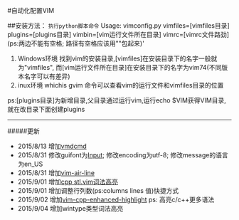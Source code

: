 #自动化配置VIM

##安装方法：
`执行python脚本命令`
Usage: vimconfig.py vimfiles=[vimfiles目录] plugins=[plugins目录] vimbin=[vim运行文件所在目录] vimrc=\[vimrc文件路劲] (ps:两边不能有空格; 路径有空格应该用""包起来)'

1. Windows环境
找到vim的安装目录,[vimfiles]在安装目录下的名字一般就为"vimfiles", 而[vim运行文件所在目录]在安装目录下的名字为vim74(不同版本名字可以有差异)
2. inux环境
whichis gvim 命令可以查看vim的运行文件和vimfiles目录的位置

ps:[plugins目录]为新增目录,父目录通过运行vim,运行echo $VIM获得VIM目录,就在改目录下面创建plugins


****

#####更新
+ 2015/8/13 增加[vmdcmd](https://code.google.com/p/cmd-dot-vim/)
+ 2015/8/31 修改guifont为[Input](http://input.fontbureau.com/download/); 修改encoding为utf-8; 修改message的语言为en_US
+ 2015/8/31 增加[vim-air-line](https://github.com/bling/vim-airline)
+ 2015/9/01 增加[cpp stl.vim词法高亮](https://github.com/Mizuchi/STL-Syntax)
+ 2015/9/01 增加调整行列数(ps:columns lines 值)快捷方式
+ 2015/9/02 增加[vim-cpp-enhanced-highlight](https://github.com/octol/vim-cpp-enhanced-highlight) ps: 高亮c/c++更多语法
+ 2015/9/04 增加wintype类型词法高亮
